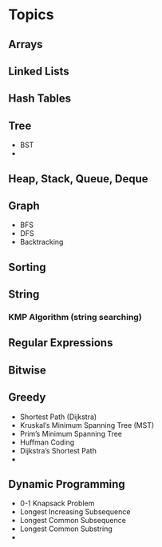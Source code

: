 # Topics

## Arrays

## Linked Lists

## Hash Tables

## Tree
  - BST
  -

  
   
## Heap, Stack, Queue, Deque

## Graph
  - BFS
  - DFS
  - Backtracking

## Sorting

## String

### KMP Algorithm (string searching)



## Regular Expressions

## Bitwise 

## Greedy

- Shortest Path (Dijkstra)
- Kruskal’s Minimum Spanning Tree (MST)
- Prim’s Minimum Spanning Tree
- Huffman Coding
- Dijkstra’s Shortest Path
- 


## Dynamic Programming

- 0-1 Knapsack Problem
- Longest Increasing Subsequence
- Longest Common Subsequence
- Longest Common Substring
- 





